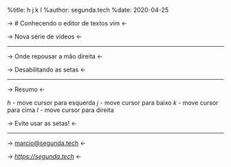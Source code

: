 %title: h j k l
%author: segunda.tech
%date: 2020-04-25

-> # Conhecendo o editor de textos vim <-

-> Nova série de vídeos <-

-------------------------------------------------

-> Onde repousar a mão direita <-

-> Desabilitando as setas <-

-------------------------------------------------

-> Resumo <-

*h* - move cursor para esquerda
*j* - move cursor para baixo
*k* - move cursor para cima
*l* - move cursor para direita

-> Evite usar as setas! <-

-------------------------------------------------

-> marcio@segunda.tech <-

-> *https://segunda.tech* <-
